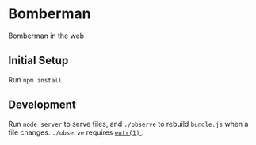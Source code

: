 # Bomberman

Bomberman in the web

Initial Setup
-------------

Run `npm install`

Development
-----------

Run `node server` to serve files, and `./observe` to rebuild `bundle.js` when a
file changes. `./observe` requires [ `entr(1)` ](http://entrproject.org/).
